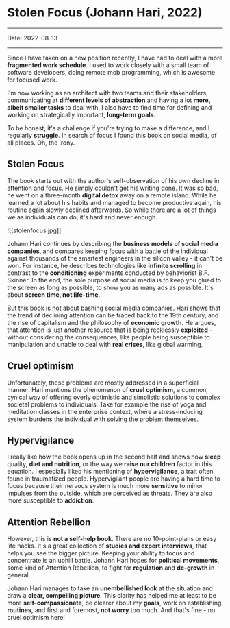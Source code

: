 # Stolen Focus (Johann Hari, 2022)
----

Date: 2022-08-13

----

Since I have taken on a new position recently, I have had to deal with a more __fragmented work schedule__. I used to work closely with a small team of software developers, doing remote mob programming, which is awesome for focused work.

I'm now working as an architect with two teams and their stakeholders, communicating at __different levels of abstraction__ and having a lot __more, albeit smaller tasks__ to deal with. I also have to find time for defining and working on strategically important, __long-term goals__.

To be honest, it's a challenge if you're trying to make a difference, and I regularly __struggle__. In search of focus I found this book on social media, of all places. Oh, the irony.

## Stolen Focus

The book starts out with the author's self-observation of his own decline in attention and focus. He simply couldn't get his writing done. It was so bad, he went on a three-month __digital detox__ away on a remote island. While he learned a lot about his habits and managed to become productive again, his routine again slowly declined afterwards. So while there are a lot of things we as individuals can do, it's hard and never enough.

![[stolenfocus.jpg]]

Johann Hari continues by describing the __business models of social media companies__, and compares keeping focus with a battle of the individual against thousands of the smartest engineers in the silicon valley - it can't be won. For instance, he describes technologies like __infinite scrolling__ in contrast to the __conditioning__ experiments conducted by behaviorist B.F. Skinner. In the end, the sole purpose of social media is to keep you glued to the screen as long as possible, to show you as many ads as possible. It's about __screen time, not life-time__.

But this book is not about bashing social media companies. Hari shows that the trend of declining attention can be traced back to the 19th century, and the rise of capitalism and the philosophy of __economic growth__. He argues, that attention is just another resource that is being recklessly __exploited__ - without considering the consequences, like people being susceptible to manipulation and unable to deal with __real crises__, like global warming.

## Cruel optimism

Unfortunately, these problems are mostly addressed in a superficial manner. Hari mentions the phenomenon of __cruel optimism__, a common, cynical way of offering overly optimistic and simplistic solutions to complex societal problems to individuals. Take for example the rise of yoga and meditation classes in the enterprise context, where a stress-inducing system burdens the individual with solving the problem themselves.

## Hypervigilance

I really like how the book opens up in the second half and shows how __sleep__ quality, __diet and nutrition__, or the way we __raise our children__ factor in this equation. I especially liked his mentioning of __hypervigilance__, a trait often found in traumatized people. Hypervigilant people are having a hard time to focus because their nervous system is much more __sensitive__ to minor impulses from the outside, which are perceived as threats. They are also more susceptible to __addiction__.

## Attention Rebellion

However, this is __not a self-help book__. There are no 10-point-plans or easy life hacks. It's a great collection of __studies and expert interviews__, that helps you see the bigger picture. Keeping your ability to focus and concentrate is an uphill battle. Johann Hari hopes for __political movements__, some kind of Attention Rebellion, to fight for __regulation__ and __de-growth__ in general.

Johann Hari manages to take an __unembellished look__ at the situation and draw a __clear, compelling picture__. This clarity has helped me at least to be more __self-compassionate__, be clearer about my __goals__, work on establishing __routines__, and first and foremost, __not worry__ too much. And that's fine - no cruel optimism here!